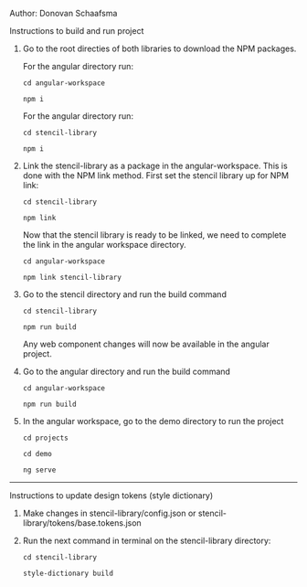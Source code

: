 Author: Donovan Schaafsma

Instructions to build and run project

1. Go to the root directies of both libraries to download the NPM packages.

    For the angular directory run:

    `cd angular-workspace`

    `npm i`

    For the angular directory run:

    `cd stencil-library`

    `npm i`

2. Link the stencil-library as a package in the angular-workspace.
This is done with the NPM link method. First set the stencil library up for NPM link:
    
    `cd stencil-library`

    `npm link`

    Now that the stencil library is ready to be linked, we need to complete the link in the angular workspace
    directory.

    `cd angular-workspace`

    `npm link stencil-library`

3. Go to the stencil directory and run the build command
    
    `cd stencil-library`
    
    `npm run build`

    Any web component changes will now be available in the angular project.

4. Go to the angular directory and run the build command

    `cd angular-workspace`
    
    `npm run build`

5. In the angular workspace, go to the demo directory to run the project

    `cd projects`
    
    `cd demo`
    
    `ng serve`

******

Instructions to update design tokens (style dictionary)

1. Make changes in stencil-library/config.json or stencil-library/tokens/base.tokens.json

2. Run the next command in terminal on the stencil-library directory:

    `cd stencil-library`
    
    `style-dictionary build`